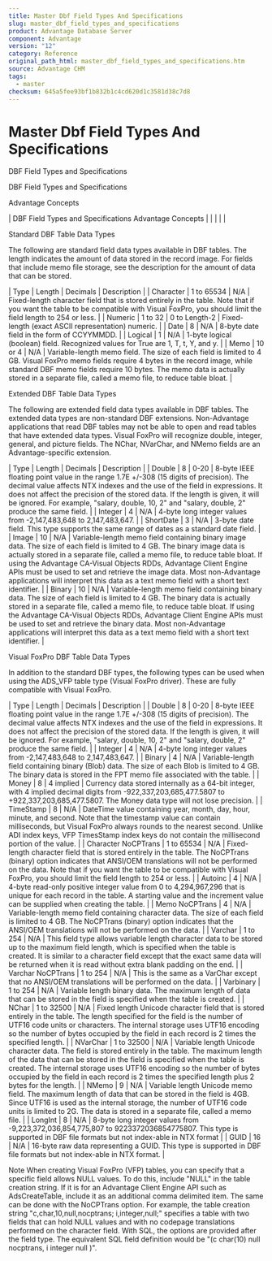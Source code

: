 ```yaml
---
title: Master Dbf Field Types And Specifications
slug: master_dbf_field_types_and_specifications
product: Advantage Database Server
component: Advantage
version: "12"
category: Reference
original_path_html: master_dbf_field_types_and_specifications.htm
source: Advantage CHM
tags:
  - master
checksum: 645a5fee93bf1b832b1c4cd620d1c3581d38c7d8
---
```


# Master Dbf Field Types And Specifications

DBF Field Types and Specifications

DBF Field Types and Specifications

Advantage Concepts

| DBF Field Types and Specifications  Advantage Concepts |  |  |  |  |

Standard DBF Table Data Types

The following are standard field data types available in DBF tables. The length indicates the amount of data stored in the record image. For fields that include memo file storage, see the description for the amount of data that can be stored.

| Type | Length | Decimals | Description |
| Character | 1 to 65534 | N/A | Fixed-length character field that is stored entirely in the table. Note that if you want the table to be compatible with Visual FoxPro, you should limit the field length to 254 or less. |
| Numeric | 1 to 32 | 0 to Length-2 | Fixed-length (exact ASCII representation) numeric. |
| Date | 8 | N/A | 8-byte date field in the form of CCYYMMDD. |
| Logical | 1 | N/A | 1-byte logical (boolean) field. Recognized values for True are 1, T, t, Y, and y. |
| Memo | 10 or 4 | N/A | Variable-length memo field. The size of each field is limited to 4 GB.  Visual FoxPro memo fields require 4 bytes in the record image, while standard DBF memo fields require 10 bytes.  The memo data is actually stored in a separate file, called a memo file, to reduce table bloat. |

Extended DBF Table Data Types

The following are extended field data types available in DBF tables. The extended data types are non-standard DBF extensions. Non-Advantage applications that read DBF tables may not be able to open and read tables that have extended data types. Visual FoxPro will recognize double, integer, general, and picture fields. The NChar, NVarChar, and NMemo fields are an Advantage-specific extension.

| Type | Length | Decimals | Description |
| Double | 8 | 0-20 | 8-byte IEEE floating point value in the range 1.7E +/-308 (15 digits of precision). The decimal value affects NTX indexes and the use of the field in expressions. It does not affect the precision of the stored data. If the length is given, it will be ignored. For example, "salary, double, 10, 2" and "salary, double, 2" produce the same field. |
| Integer | 4 | N/A | 4-byte long integer values from -2,147,483,648 to 2,147,483,647. |
| ShortDate | 3 | N/A | 3-byte date field. This type supports the same range of dates as a standard date field. |
| Image | 10 | N/A | Variable-length memo field containing binary image data. The size of each field is limited to 4 GB. The binary image data is actually stored in a separate file, called a memo file, to reduce table bloat. If using the Advantage CA-Visual Objects RDDs, Advantage Client Engine APIs must be used to set and retrieve the image data. Most non-Advantage applications will interpret this data as a text memo field with a short text identifier. |
| Binary | 10 | N/A | Variable-length memo field containing binary data. The size of each field is limited to 4 GB. The binary data is actually stored in a separate file, called a memo file, to reduce table bloat. If using the Advantage CA-Visual Objects RDDs, Advantage Client Engine APIs must be used to set and retrieve the binary data. Most non-Advantage applications will interpret this data as a text memo field with a short text identifier. |

Visual FoxPro DBF Table Data Types

In addition to the standard DBF types, the following types can be used when using the ADS\_VFP table type (Visual FoxPro driver). These are fully compatible with Visual FoxPro.

| Type | Length | Decimals | Description |
| Double | 8 | 0-20 | 8-byte IEEE floating point value in the range 1.7E +/-308 (15 digits of precision). The decimal value affects NTX indexes and the use of the field in expressions. It does not affect the precision of the stored data. If the length is given, it will be ignored. For example, "salary, double, 10, 2" and "salary, double, 2" produce the same field. |
| Integer | 4 | N/A | 4-byte long integer values from -2,147,483,648 to 2,147,483,647. |
| Binary | 4 | N/A | Variable-length field containing binary (Blob) data. The size of each Blob is limited to 4 GB. The binary data is stored in the FPT memo file associated with the table. |
| Money | 8 | 4 implied | Currency data stored internally as a 64-bit integer, with 4 implied decimal digits from -922,337,203,685,477.5807 to +922,337,203,685,477.5807. The Money data type will not lose precision. |
| TimeStamp | 8 | N/A | DateTime value containing year, month, day, hour, minute, and second. Note that the timestamp value can contain milliseconds, but Visual FoxPro always rounds to the nearest second. Unlike ADI index keys, VFP TimesStamp index keys do not contain the millisecond portion of the value. |
| Character NoCPTrans | 1 to 65534 | N/A | Fixed-length character field that is stored entirely in the table. The NoCPTrans (binary) option indicates that ANSI/OEM translations will not be performed on the data. Note that if you want the table to be compatible with Visual FoxPro, you should limit the field length to 254 or less. |
| Autoinc | 4 | N/A | 4-byte read-only positive integer value from 0 to 4,294,967,296 that is unique for each record in the table. A starting value and the increment value can be supplied when creating the table. |
| Memo NoCPTrans | 4 | N/A | Variable-length memo field containing character data. The size of each field is limited to 4 GB. The NoCPTrans (binary) option indicates that the ANSI/OEM translations will not be performed on the data. |
| Varchar | 1 to 254 | N/A | This field type allows variable length character data to be stored up to the maximum field length, which is specified when the table is created. It is similar to a character field except that the exact same data will be returned when it is read without extra blank padding on the end. |
| Varchar NoCPTrans | 1 to 254 | N/A | This is the same as a VarChar except that no ANSI/OEM translations will be performed on the data. |
| Varbinary | 1 to 254 | N/A | Variable length binary data. The maximum length of data that can be stored in the field is specified when the table is created. |
| NChar | 1 to 32500 | N/A | Fixed length Unicode character field that is stored entirely in the table. The length specified for the field is the number of UTF16 code units or characters. The internal storage uses UTF16 encoding so the number of bytes occupied by the field in each record is 2 times the specified length. |
| NVarChar | 1 to 32500 | N/A | Variable length Unicode character data. The field is stored entirely in the table. The maximum length of the data that can be stored in the field is specified when the table is created. The internal storage uses UTF16 encoding so the number of bytes occupied by the field in each record is 2 times the specified length plus 2 bytes for the length. |
| NMemo | 9 | N/A | Variable length Unicode memo field. The maximum length of data that can be stored in the field is 4GB. Since UTF16 is used as the internal storage, the number of UTF16 code units is limited to 2G. The data is stored in a separate file, called a memo file. |
| LongInt | 8 | N/A | 8-byte long integer values from -9,223,372,036,854,775,807 to 9223372036854775807. This type is supported in DBF file formats but not index-able in NTX format |
| GUID | 16 | N/A | 16-byte raw data representing a GUID. This type is supported in DBF file formats but not index-able in NTX format. |

Note When creating Visual FoxPro (VFP) tables, you can specify that a specific field allows NULL values. To do this, include "NULL" in the table creation string. If it is for an Advantage Client Engine API such as AdsCreateTable, include it as an additional comma delimited item. The same can be done with the NoCPTrans option. For example, the table creation string "c,char,10,null,nocptrans; i,integer,null;" specifies a table with two fields that can hold NULL values and with no codepage translations performed on the character field. With SQL, the options are provided after the field type. The equivalent SQL field definition would be "(c char(10) null nocptrans, i integer null )".
